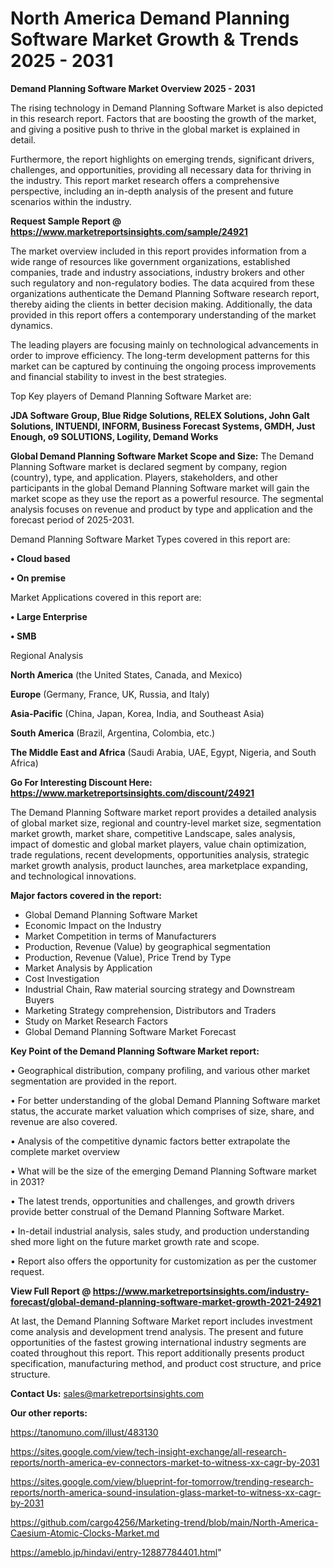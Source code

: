 # North America Demand Planning Software Market Growth & Trends 2025 - 2031

<Strong> Demand Planning Software Market Overview 2025 - 2031</strong>

The rising technology in Demand Planning Software Market is also depicted in this research report. Factors that are boosting the growth of the market, and giving a positive push to thrive in the global market is explained in detail.

Furthermore, the report highlights on emerging trends, significant drivers, challenges, and opportunities, providing all necessary data for thriving in the industry. This report market research offers a comprehensive perspective, including an in-depth analysis of the present and future scenarios within the industry.

<strong>Request Sample Report @ <a href=https://www.marketreportsinsights.com/sample/24921>https://www.marketreportsinsights.com/sample/24921</a></strong>

The market overview included in this report provides information from a wide range of resources like government organizations, established companies, trade and industry associations, industry brokers and other such regulatory and non-regulatory bodies. The data acquired from these organizations authenticate the Demand Planning Software research report, thereby aiding the clients in better decision making. Additionally, the data provided in this report offers a contemporary understanding of the market dynamics.

The leading players are focusing mainly on technological advancements in order to improve efficiency. The long-term development patterns for this market can be captured by continuing the ongoing process improvements and financial stability to invest in the best strategies.

Top Key players of Demand Planning Software Market are:

<strong>JDA Software Group, Blue Ridge Solutions, RELEX Solutions, John Galt Solutions, INTUENDI, INFORM, Business Forecast Systems, GMDH, Just Enough, o9 SOLUTIONS, Logility, Demand Works</strong>

<strong><b>Global Demand Planning Software Market Scope and Size:</b></strong>
The Demand Planning Software market is declared segment by company, region (country), type, and application. Players, stakeholders, and other participants in the global Demand Planning Software market will gain the market scope as they use the report as a powerful resource. The segmental analysis focuses on revenue and product by type and application and the forecast period of 2025-2031.

Demand Planning Software Market Types covered in this report are:

<strong>• Cloud based

• On premise</strong>

Market Applications covered in this report are:

<strong>• Large Enterprise

• SMB</strong> 

Regional Analysis

<strong>North America</strong> (the United States, Canada, and Mexico)

<strong>Europe</strong> (Germany, France, UK, Russia, and Italy)

<strong>Asia-Pacific</strong> (China, Japan, Korea, India, and Southeast Asia)

<strong>South America</strong> (Brazil, Argentina, Colombia, etc.)

<strong>The Middle East and Africa</strong> (Saudi Arabia, UAE, Egypt, Nigeria, and South Africa)

<strong>Go For Interesting Discount Here: <a href=https://www.marketreportsinsights.com/discount/24921>https://www.marketreportsinsights.com/discount/24921</a></strong>

The Demand Planning Software market report provides a detailed analysis of global market size, regional and country-level market size, segmentation market growth, market share, competitive Landscape, sales analysis, impact of domestic and global market players, value chain optimization, trade regulations, recent developments, opportunities analysis, strategic market growth analysis, product launches, area marketplace expanding, and technological innovations.

<strong><b>Major factors covered in the report:</b></strong>
<ul>
  <li>Global Demand Planning Software Market </li>
  <li>Economic Impact on the Industry</li>
  <li>Market Competition in terms of Manufacturers</li>
  <li>Production, Revenue (Value) by geographical segmentation</li>
  <li>Production, Revenue (Value), Price Trend by Type</li>
  <li>Market Analysis by Application</li>
  <li>Cost Investigation</li>
  <li>Industrial Chain, Raw material sourcing strategy and Downstream Buyers</li>
  <li>Marketing Strategy comprehension, Distributors and Traders</li>
  <li>Study on Market Research Factors</li>
  <li>Global Demand Planning Software Market Forecast</li>
</ul>

<strong><b>Key Point of the Demand Planning Software Market report:</b></strong>

• Geographical distribution, company profiling, and various other market segmentation are provided in the report.

• For better understanding of the global Demand Planning Software market status, the accurate market valuation which comprises of size, share, and revenue are also covered.

• Analysis of the competitive dynamic factors better extrapolate the complete market overview

• What will be the size of the emerging Demand Planning Software market in 2031?

• The latest trends, opportunities and challenges, and growth drivers provide better construal of the Demand Planning Software Market.

• In-detail industrial analysis, sales study, and production understanding shed more light on the future market growth rate and scope.

• Report also offers the opportunity for customization as per the customer request.

<strong><b>View Full Report @ <a href=https://www.marketreportsinsights.com/industry-forecast/global-demand-planning-software-market-growth-2021-24921>https://www.marketreportsinsights.com/industry-forecast/global-demand-planning-software-market-growth-2021-24921</a></b></strong>


At last, the Demand Planning Software Market report includes investment come analysis and development trend analysis. The present and future opportunities of the fastest growing international industry segments are coated throughout this report. This report additionally presents product specification, manufacturing method, and product cost structure, and price structure.

<strong>Contact Us:</strong>
sales@marketreportsinsights.com

<strong>Our other reports:</strong>

<a href=https://tanomuno.com/illust/483130>https://tanomuno.com/illust/483130</a>

<a href=https://sites.google.com/view/tech-insight-exchange/all-research-reports/north-america-ev-connectors-market-to-witness-xx-cagr-by-2031>https://sites.google.com/view/tech-insight-exchange/all-research-reports/north-america-ev-connectors-market-to-witness-xx-cagr-by-2031</a>

<a href=https://sites.google.com/view/blueprint-for-tomorrow/trending-research-reports/north-america-sound-insulation-glass-market-to-witness-xx-cagr-by-2031>https://sites.google.com/view/blueprint-for-tomorrow/trending-research-reports/north-america-sound-insulation-glass-market-to-witness-xx-cagr-by-2031</a>

<a href=https://github.com/cargo4256/Marketing-trend/blob/main/North-America-Caesium-Atomic-Clocks-Market.md>https://github.com/cargo4256/Marketing-trend/blob/main/North-America-Caesium-Atomic-Clocks-Market.md</a>

<a href=https://ameblo.jp/hindavi/entry-12887784401.html>https://ameblo.jp/hindavi/entry-12887784401.html</a>"
